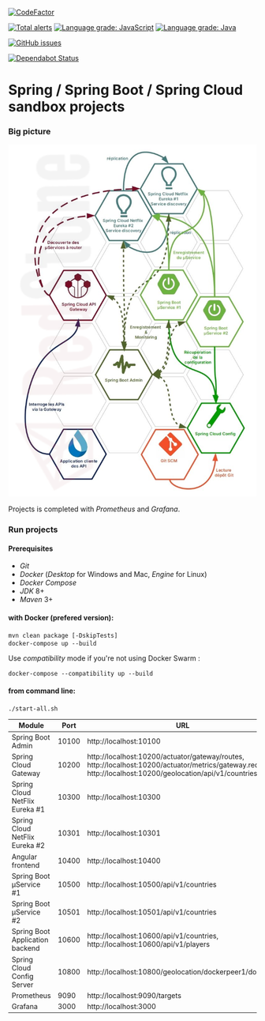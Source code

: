 [![CodeFactor](https://www.codefactor.io/repository/github/dvanderstoken/springsandbox/badge)](https://www.codefactor.io/repository/github/dvanderstoken/springsandbox)

[![Total alerts](https://img.shields.io/lgtm/alerts/g/DVanderstoken/springSandbox.svg?logo=lgtm&logoWidth=18)](https://lgtm.com/projects/g/DVanderstoken/springSandbox/alerts/)
[![Language grade: JavaScript](https://img.shields.io/lgtm/grade/javascript/g/DVanderstoken/springSandbox.svg?logo=lgtm&logoWidth=18)](https://lgtm.com/projects/g/DVanderstoken/springSandbox/context:javascript)
[![Language grade: Java](https://img.shields.io/lgtm/grade/java/g/DVanderstoken/springSandbox.svg?logo=lgtm&logoWidth=18)](https://lgtm.com/projects/g/DVanderstoken/springSandbox/context:java)

[![GitHub issues](https://img.shields.io/github/issues/DVanderstoken/springSandbox)](https://github.com/DVanderstoken/springSandbox/issues)

[![Dependabot Status](https://api.dependabot.com/badges/status?host=github&identifier=136540346)](https://dependabot.com)

# Spring / Spring Boot / Spring Cloud sandbox projects

### Big picture

![Big picture](./docs/images/DesendettementSpringCloudV3.png)

Projects is completed with *Prometheus* and *Grafana*.

### Run projects

#### Prerequisites

- _Git_
- _Docker_ (_Desktop_ for Windows and Mac, _Engine_ for Linux)
- _Docker Compose_
- _JDK_ 8+
- _Maven_ 3+

#### with Docker (prefered version):

```
mvn clean package [-DskipTests]
docker-compose up --build
```

Use *compatibility* mode if you're not using Docker Swarm : 

```
docker-compose --compatibility up --build
```

#### from command line:

```
./start-all.sh
```

| Module                          | Port  | URL                                                                                                                                                           |
| ------------------------------- | ----- | ------------------------------------------------------------------------------------------------------------------------------------------------------------- |
| Spring Boot Admin               | 10100 | http://localhost:10100                                                                                                                                        |
| Spring Cloud Gateway            | 10200 | http://localhost:10200/actuator/gateway/routes, http://localhost:10200/actuator/metrics/gateway.requests, http://localhost:10200/geolocation/api/v1/countries |
| Spring Cloud NetFlix Eureka #1  | 10300 | http://localhost:10300                                                                                                                                        |
| Spring Cloud NetFlix Eureka #2  | 10301 | http://localhost:10301                                                                                                                                        |
| Angular frontend                | 10400 | http://localhost:10400                                                                                                                                        |
| Spring Boot µService #1         | 10500 | http://localhost:10500/api/v1/countries                                                                                                                       |
| Spring Boot µService #2         | 10501 | http://localhost:10501/api/v1/countries                                                                                                                       |
| Spring Boot Application backend | 10600 | http://localhost:10600/api/v1/countries, http://localhost:10600/api/v1/players                                                                                |
| Spring Cloud Config Server      | 10800 | http://localhost:10800/geolocation/dockerpeer1/docker                                                                                                         |
| Prometheus                      | 9090  | http://localhost:9090/targets                                                                                                                                 |
| Grafana                         | 3000  | http://localhost:3000                                                                                                                                         |
